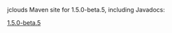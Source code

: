 jclouds Maven site for 1.5.0-beta.5, including Javadocs:

[1.5.0-beta.5](http://demobox.github.com/jclouds-maven-site-1.5.0-beta.5/1.5.0-beta.5/jclouds-multi/)